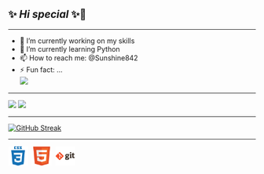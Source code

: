## ✨ _Hi_ _special_ ✨👋
---

- 🔭 I’m currently working on my skills
- 🌱 I’m currently learning Python
- 📫 How to reach me: @Sunshine842
- ⚡ Fun fact: ...
  <div id="header" >
  <img src="https://i.giphy.com/media/v1.Y2lkPTc5MGI3NjExejNjcGtjdDFyang3M3doNTQ1MWFzMW1vaTJsbzBrejMyYXR5dDgyYiZlcD12MV9pbnRlcm5hbF9naWZfYnlfaWQmY3Q9Zw/xUOrwpPFzqDh48XEek/giphy.gif"/>
  </div>
---

<div id="header" >
  <img src="https://i.giphy.com/media/v1.Y2lkPTc5MGI3NjExaTQxbmlucnI5aDJvOHUxaDQ0bzR4NzltM2V6ODh3OG5mdnR3ZDVqZiZlcD12MV9pbnRlcm5hbF9naWZfYnlfaWQmY3Q9Zw/4xG3FzauZFmUNMcTLy/giphy.gif"/>
  <img src="https://i.giphy.com/media/v1.Y2lkPTc5MGI3NjExMW45bHN4bWRqZ2hxcjJrdm9nZWtnbzhnMGk3MXBiMWJtbDF6NDJ2ZyZlcD12MV9pbnRlcm5hbF9naWZfYnlfaWQmY3Q9Zw/wwg1suUiTbCY8H8vIA/giphy-downsized-large.gif"/>
  
</div>

---

[![GitHub Streak](https://github-readme-streak-stats.herokuapp.com?user=Arina842&theme=dark-minimalist&hide_border=true&border_radius=40&card_width=900&card_height=200&type=png)](https://git.io/streak-stats)

---

<div>
  <img src="https://github.com/devicons/devicon/blob/master/icons/css3/css3-plain-wordmark.svg"  title="CSS3" alt="CSS" width="40" height="40"/>&nbsp;
  <img src="https://github.com/devicons/devicon/blob/master/icons/html5/html5-original.svg" title="HTML5" alt="HTML" width="40" height="40"/>&nbsp;
  <img src="https://github.com/devicons/devicon/blob/master/icons/git/git-original-wordmark.svg" title="Git" **alt="Git" width="40" height="40"/>
</div>

